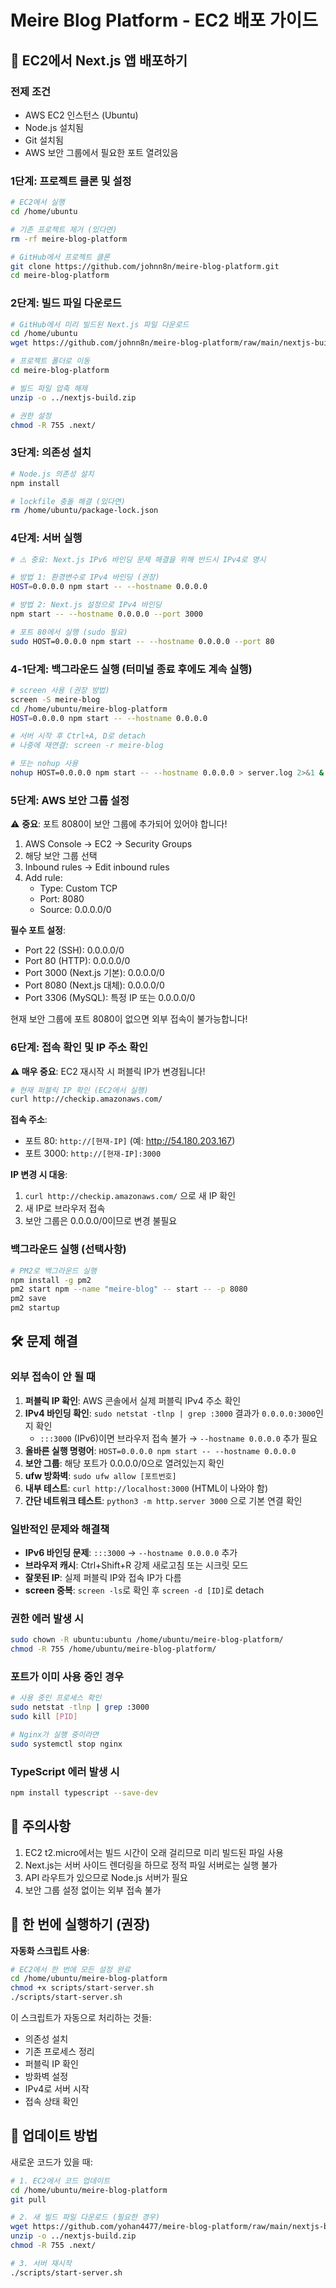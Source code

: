 # Meire Blog Platform - EC2 배포 가이드

## 🚀 EC2에서 Next.js 앱 배포하기

### 전제 조건
- AWS EC2 인스턴스 (Ubuntu)
- Node.js 설치됨
- Git 설치됨
- AWS 보안 그룹에서 필요한 포트 열려있음

### 1단계: 프로젝트 클론 및 설정

```bash
# EC2에서 실행
cd /home/ubuntu

# 기존 프로젝트 제거 (있다면)
rm -rf meire-blog-platform

# GitHub에서 프로젝트 클론
git clone https://github.com/johnn8n/meire-blog-platform.git
cd meire-blog-platform
```

### 2단계: 빌드 파일 다운로드

```bash
# GitHub에서 미리 빌드된 Next.js 파일 다운로드
cd /home/ubuntu
wget https://github.com/johnn8n/meire-blog-platform/raw/main/nextjs-build.zip

# 프로젝트 폴더로 이동
cd meire-blog-platform

# 빌드 파일 압축 해제
unzip -o ../nextjs-build.zip

# 권한 설정
chmod -R 755 .next/
```

### 3단계: 의존성 설치

```bash
# Node.js 의존성 설치
npm install

# lockfile 충돌 해결 (있다면)
rm /home/ubuntu/package-lock.json
```

### 4단계: 서버 실행

```bash
# ⚠️ 중요: Next.js IPv6 바인딩 문제 해결을 위해 반드시 IPv4로 명시

# 방법 1: 환경변수로 IPv4 바인딩 (권장)
HOST=0.0.0.0 npm start -- --hostname 0.0.0.0

# 방법 2: Next.js 설정으로 IPv4 바인딩
npm start -- --hostname 0.0.0.0 --port 3000

# 포트 80에서 실행 (sudo 필요)
sudo HOST=0.0.0.0 npm start -- --hostname 0.0.0.0 --port 80
```

### 4-1단계: 백그라운드 실행 (터미널 종료 후에도 계속 실행)

```bash
# screen 사용 (권장 방법)
screen -S meire-blog
cd /home/ubuntu/meire-blog-platform
HOST=0.0.0.0 npm start -- --hostname 0.0.0.0

# 서버 시작 후 Ctrl+A, D로 detach
# 나중에 재연결: screen -r meire-blog

# 또는 nohup 사용
nohup HOST=0.0.0.0 npm start -- --hostname 0.0.0.0 > server.log 2>&1 &
```

### 5단계: AWS 보안 그룹 설정

⚠️ **중요**: 포트 8080이 보안 그룹에 추가되어 있어야 합니다!

1. AWS Console → EC2 → Security Groups
2. 해당 보안 그룹 선택  
3. Inbound rules → Edit inbound rules
4. Add rule:
   - Type: Custom TCP
   - Port: 8080
   - Source: 0.0.0.0/0
   
**필수 포트 설정**:
- Port 22 (SSH): 0.0.0.0/0
- Port 80 (HTTP): 0.0.0.0/0  
- Port 3000 (Next.js 기본): 0.0.0.0/0
- Port 8080 (Next.js 대체): 0.0.0.0/0
- Port 3306 (MySQL): 특정 IP 또는 0.0.0.0/0

현재 보안 그룹에 포트 8080이 없으면 외부 접속이 불가능합니다!

### 6단계: 접속 확인 및 IP 주소 확인

**⚠️ 매우 중요**: EC2 재시작 시 퍼블릭 IP가 변경됩니다!

```bash
# 현재 퍼블릭 IP 확인 (EC2에서 실행)
curl http://checkip.amazonaws.com/
```

**접속 주소**:
- 포트 80: `http://[현재-IP]` (예: http://54.180.203.167)
- 포트 3000: `http://[현재-IP]:3000`

**IP 변경 시 대응**:
1. `curl http://checkip.amazonaws.com/` 으로 새 IP 확인
2. 새 IP로 브라우저 접속
3. 보안 그룹은 0.0.0.0/0이므로 변경 불필요

### 백그라운드 실행 (선택사항)

```bash
# PM2로 백그라운드 실행
npm install -g pm2
pm2 start npm --name "meire-blog" -- start -- -p 8080
pm2 save
pm2 startup
```

## 🛠️ 문제 해결

### 외부 접속이 안 될 때
1. **퍼블릭 IP 확인**: AWS 콘솔에서 실제 퍼블릭 IPv4 주소 확인
2. **IPv4 바인딩 확인**: `sudo netstat -tlnp | grep :3000` 결과가 `0.0.0.0:3000`인지 확인
   - `:::3000` (IPv6)이면 브라우저 접속 불가 → `--hostname 0.0.0.0` 추가 필요
3. **올바른 실행 명령어**: `HOST=0.0.0.0 npm start -- --hostname 0.0.0.0`
4. **보안 그룹**: 해당 포트가 0.0.0.0/0으로 열려있는지 확인
5. **ufw 방화벽**: `sudo ufw allow [포트번호]`
6. **내부 테스트**: `curl http://localhost:3000` (HTML이 나와야 함)
7. **간단 네트워크 테스트**: `python3 -m http.server 3000` 으로 기본 연결 확인

### 일반적인 문제와 해결책
- **IPv6 바인딩 문제**: `:::3000` → `--hostname 0.0.0.0` 추가
- **브라우저 캐시**: Ctrl+Shift+R 강제 새로고침 또는 시크릿 모드
- **잘못된 IP**: 실제 퍼블릭 IP와 접속 IP가 다름
- **screen 중복**: `screen -ls`로 확인 후 `screen -d [ID]`로 detach

### 권한 에러 발생 시
```bash
sudo chown -R ubuntu:ubuntu /home/ubuntu/meire-blog-platform/
chmod -R 755 /home/ubuntu/meire-blog-platform/
```

### 포트가 이미 사용 중인 경우
```bash
# 사용 중인 프로세스 확인
sudo netstat -tlnp | grep :3000
sudo kill [PID]

# Nginx가 실행 중이라면
sudo systemctl stop nginx
```

### TypeScript 에러 발생 시
```bash
npm install typescript --save-dev
```

## 📝 주의사항

1. EC2 t2.micro에서는 빌드 시간이 오래 걸리므로 미리 빌드된 파일 사용
2. Next.js는 서버 사이드 렌더링을 하므로 정적 파일 서버로는 실행 불가
3. API 라우트가 있으므로 Node.js 서버가 필요
4. 보안 그룹 설정 없이는 외부 접속 불가

## 🚀 한 번에 실행하기 (권장)

**자동화 스크립트 사용**:
```bash
# EC2에서 한 번에 모든 설정 완료
cd /home/ubuntu/meire-blog-platform
chmod +x scripts/start-server.sh
./scripts/start-server.sh
```

이 스크립트가 자동으로 처리하는 것들:
- 의존성 설치
- 기존 프로세스 정리  
- 퍼블릭 IP 확인
- 방화벽 설정
- IPv4로 서버 시작
- 접속 상태 확인

## 🔄 업데이트 방법

새로운 코드가 있을 때:

```bash
# 1. EC2에서 코드 업데이트
cd /home/ubuntu/meire-blog-platform
git pull

# 2. 새 빌드 파일 다운로드 (필요한 경우)
wget https://github.com/yohan4477/meire-blog-platform/raw/main/nextjs-build.zip -O ../nextjs-build.zip
unzip -o ../nextjs-build.zip
chmod -R 755 .next/

# 3. 서버 재시작
./scripts/start-server.sh
```